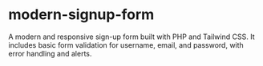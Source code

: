 # modern-signup-form
A modern and responsive sign-up form built with PHP and Tailwind CSS. It includes basic form validation for username, email, and password, with error handling and alerts.
